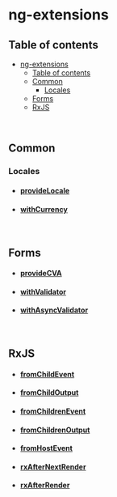 # ng-extensions

## Table of contents

- [ng-extensions](#ng-extensions)
  - [Table of contents](#table-of-contents)
  - [Common](#common)
    - [Locales](#locales)
  - [Forms](#forms)
  - [RxJS](#rxjs)

<br/>

## Common

### Locales

- #### [provideLocale](./common/README.md#providelocale)
- #### [withCurrency](./common/README.md#withcurrency)

<br/>

## Forms

- #### [provideCVA](./forms/README.md#providecva)
- #### [withValidator](./forms/README.md#withvalidator)
- #### [withAsyncValidator](./forms/README.md#withasyncvalidator)

<br/>

## RxJS

- #### [fromChildEvent](./rxjs/README.md#fromchildevent)
- #### [fromChildOutput](./rxjs/README.md#fromchildoutput)
- #### [fromChildrenEvent](./rxjs/README.md#fromchildrenevent)
- #### [fromChildrenOutput](./rxjs/README.md#fromchildrenoutput)
- #### [fromHostEvent](./rxjs/README.md#fromhostevent)
- #### [rxAfterNextRender](./rxjs/README.md#rxafternextrender)
- #### [rxAfterRender](./rxjs/README.md#rxafterrender)
